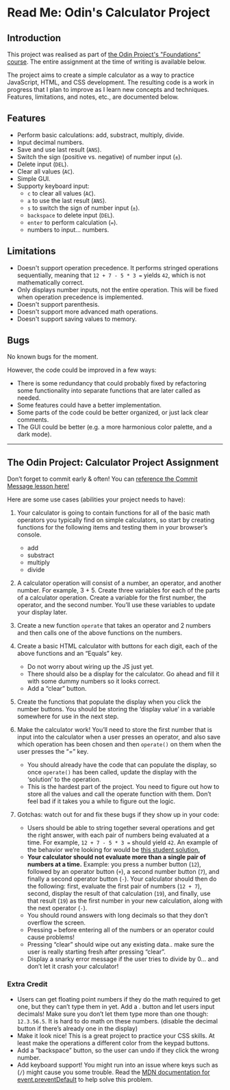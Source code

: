# Read Me: Odin's Calculator Project

## Introduction

This project was realised as part of [the Odin Project's "Foundations" course](https://www.theodinproject.com/lessons/foundations-calculator). The entire assignment at the time of writing is available below.

The project aims to create a simple calculator as a way to practice JavaScript, HTML, and CSS development. The resulting code is a work in progress that I plan to improve as I learn new concepts and techniques. Features, limitations, and notes, etc., are documented below.

## Features

- Perform basic calculations: add, substract, multiply, divide.
- Input decimal numbers.
- Save and use last result (`ANS`).
- Switch the sign (positive vs. negative) of number input (`±`).
- Delete input (`DEL`).
- Clear all values (`AC`).
- Simple GUI.
- Supporty keyboard input:
    - `c` to clear all values (`AC`).
    - `a` to use the last result (`ANS`).
    - `s` to switch the sign of number input (`±`).
    - `backspace` to delete input (`DEL`).
    - `enter` to perform calculation (`=`).
    - numbers to input... numbers.

## Limitations

- Doesn't support operation precedence. It performs stringed operations sequentially, meaning that `12 + 7 - 5 * 3 =` yields `42`, which is not mathematically correct.
- Only displays number inputs, not the entire operation. This will be fixed when operation precedence is implemented.
- Doesn't support parenthesis.
- Doesn't support more advanced math operations.
- Doesn't support saving values to memory.

## Bugs

No known bugs for the moment.

However, the code could be improved in a few ways:

- There is some redundancy that could probably fixed by refactoring some functionality into separate functions that are later called as needed.
- Some features could have a better implementation.
- Some parts of the code could be better organized, or just lack clear comments.
- The GUI could be better (e.g. a more harmonious color palette, and a dark mode).

***

## The Odin Project: Calculator Project Assignment

Don’t forget to commit early & often! You can [reference the Commit Message lesson here!](https://www.theodinproject.com/paths/foundations/courses/foundations/lessons/commit-messages)

Here are some use cases (abilities your project needs to have):

1. Your calculator is going to contain functions for all of the basic math operators you typically find on simple calculators, so start by creating functions for the following items and testing them in your browser’s console.

    - add
    - substract
    - multiply
    - divide

2. A calculator operation will consist of a number, an operator, and another number. For example, 3 + 5. Create three variables for each of the parts of a calculator operation. Create a variable for the first number, the operator, and the second number. You’ll use these variables to update your display later.

3. Create a new function `operate` that takes an operator and 2 numbers and then calls one of the above functions on the numbers.

4. Create a basic HTML calculator with buttons for each digit, each of the above functions and an “Equals” key.

    - Do not worry about wiring up the JS just yet.
    - There should also be a display for the calculator. Go ahead and fill it with some dummy numbers so it looks correct.
    - Add a “clear” button.

5. Create the functions that populate the display when you click the number buttons. You should be storing the ‘display value’ in a variable somewhere for use in the next step.

6. Make the calculator work! You’ll need to store the first number that is input into the calculator when a user presses an operator, and also save which operation has been chosen and then `operate()` on them when the user presses the “=” key.

    - You should already have the code that can populate the display, so once `operate()` has been called, update the display with the ‘solution’ to the operation.
    - This is the hardest part of the project. You need to figure out how to store all the values and call the operate function with them. Don’t feel bad if it takes you a while to figure out the logic.

7. Gotchas: watch out for and fix these bugs if they show up in your code:

    - Users should be able to string together several operations and get the right answer, with each pair of numbers being evaluated at a time. For example, `12 + 7 - 5 * 3 =` should yield `42`. An example of the behavior we’re looking for would be [this student solution.](https://mrbuddh4.github.io/calculator/)
    - **Your calculator should not evaluate more than a single pair of numbers at a time.** Example: you press a number button (`12`), followed by an operator button (`+`), a second number button (`7`), and finally a second operator button (`-`). Your calculator should then do the following: first, evaluate the first pair of numbers (`12 + 7`), second, display the result of that calculation (`19`), and finally, use that result (`19`) as the first number in your new calculation, along with the next operator (`-`).
    - You should round answers with long decimals so that they don’t overflow the screen.
    - Pressing `=` before entering all of the numbers or an operator could cause problems!
    - Pressing “clear” should wipe out any existing data.. make sure the user is really starting fresh after pressing “clear”.
    - Display a snarky error message if the user tries to divide by 0… and don’t let it crash your calculator!

### Extra Credit

- Users can get floating point numbers if they do the math required to get one, but they can’t type them in yet. Add a . button and let users input decimals! Make sure you don’t let them type more than one though: `12.3.56.5`. It is hard to do math on these numbers. (disable the decimal button if there’s already one in the display)
- Make it look nice! This is a great project to practice your CSS skills. At least make the operations a different color from the keypad buttons.
- Add a “backspace” button, so the user can undo if they click the wrong number.
- Add keyboard support! You might run into an issue where keys such as (`/`) might cause you some trouble. Read the [MDN documentation for event.preventDefault](https://developer.mozilla.org/en-US/docs/Web/API/Event/preventDefault) to help solve this problem.
